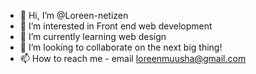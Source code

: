 - 👋 Hi, I’m @Loreen-netizen
- 👀 I’m interested in Front end web development
- 🌱 I’m currently learning web design
- 💞️ I’m looking to collaborate on the next big thing!
- 📫 How to reach me - email loreenmuusha@gmail.com

<!---
Loreen-netizen/Loreen-netizen is a ✨ special ✨ repository because its `README.md` (this file) appears on your GitHub profile.
You can click the Preview link to take a look at your changes.
--->
